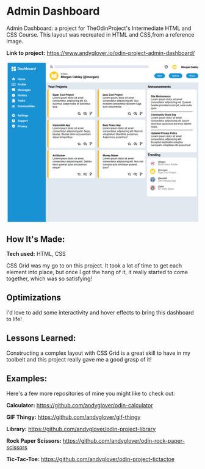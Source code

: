# Admin Dashboard
Admin Dashboard: a project for TheOdinProject's Intermediate HTML and CSS Course. This layout was recreated in HTML and CSS,from a reference image.

**Link to project:** https://www.andyglover.io/odin-project-admin-dashboard/

![Thumbnail](./img/project-screenshot.png "screenshot of andyglover.dev")

## How It's Made:

**Tech used:** HTML, CSS

CSS Grid was my go to on this project. It took a lot of time to get each element into place, but once I got the hang of it, it really started to come together, which was so satisfying!

## Optimizations

I'd love to add some interactivity and hover effects to bring this dashboard to life!

## Lessons Learned:

Constructing a complex layout with CSS Grid is a great skill to have in my toolbelt and this project really gave me a good grasp of it!

## Examples:
Here's a few more repositories of mine you might like to check out:

**Calculator:** https://github.com/andyglover/odin-calculator

**GIF Thingy:** https://github.com/andyglover/gif-thingy

**Library:** https://github.com/andyglover/odin-project-library

**Rock Paper Scissors:** https://github.com/andyglover/odin-rock-paper-scissors

**Tic-Tac-Toe:** https://github.com/andyglover/odin-project-tictactoe